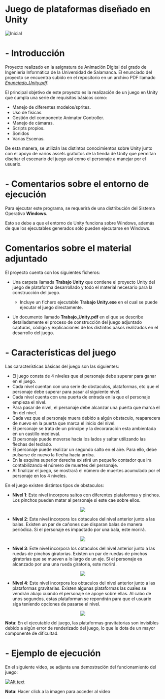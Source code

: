 # Juego de plataformas diseñado en Unity

![Inicial](https://github.com/rmelgo/Anim-Juego-plataformas-Unity/assets/145989723/46bfb3bb-d0da-4e67-84c0-588a5a4ed426)

# - Introducción

Proyecto realizado en la asignatura de Animación Digital del grado de Ingenieria Informática de la Universidad de Salamanca. El enunciado del proyecto se encuentra subido en el repositorio en un archivo PDF llamado <a href="https://github.com/rmelgo/ANIM-Fusion-y-sombras/blob/main/Enunciado.pdf" target="_blank">*Enunciado_Unity.pdf*</a>.

El principal objetivo de este proyecto es la realización de un juego en Unity que cumpla una serie de requisitos básicos como:
- Manejo de diferentes modelos/sprites. 
- Uso de físicas 
- Gestión del componente Animator Controller. 
- Manejo de cámaras. 
- Scripts propios. 
- Sonidos 
- Varias Escenas. 

De esta manera, se utilizán las distintos conocimientos sobre Unity junto con el apoyo de varios assets gratuitos de la tienda de Unity que permitan diseñar el escenario del juego así como el personaje a manejar por el usuario.

# - Comentarios sobre el entorno de ejecución

Para ejecutar este programa, se requerirá de una distribución del Sistema Operativo **Windows**.    

Esto se debe a que el entorno de Unity funciona sobre Windows, además de que los ejecutables generados sólo pueden ejecutarse en Windows.

# Comentarios sobre el material adjuntado

El proyecto cuenta con los siguientes ficheros:

- Una carpeta llamada **Trabajo Unity** que contiene el proyecto Unity del juego de plataforma desarrollado y todo el material necesario para la construcción del juego.
  
  - Incluye un fichero ejecutable **Trabajo Unity.exe** en el cual se puede ejecutar el juego directamente.
  
- Un documento llamado **Trabajo_Unity.pdf** en el que se describe detalladamente el proceso de construcción del juego adjuntado capturas, código y explicaciones de los distintos pasos realizados en el desarrollo del juego.

# - Características del juego

Las características básicas del juego son las siguientes:

- El juego consta de 4 níveles que el personaje debe superar para ganar en el juego.
- Cada nivel cuentan con una serie de obstaculos, plataformas, etc que el personaje debe superar para pasar al siguiente nivel.
- Cada nivel cuenta con una puerta de entrada en la que el personaje empieza el nivel.
- Para pasar de nivel, el personaje debe alcanzar una puerta que marca el fin del nivel.
- Cada vez que el personaje muera debido a algún obstaculo, reaparecera de nuevo en la puerta que marca el inicio del nivel.
- El personaje se trata de un principe y la decoraración esta ambientada en un castillo medieval.
- El personaje puede moverse hacia los lados y saltar utilizando las flechas del teclado.
- El personaje puede realizar un segundo salto en el aire. Para ello, debe pulsarse de nuevo la flecha hacia arriba.
- En la esquina superior derecha existirá un pequeño contador que ira contabilizando el número de muertes del personaje.
- Al finalizar el juego, se mostrará el número de muertes acumulado por el personaje en los 4 niveles.

En el juego existen distintos tipos de obstaculos:

- **Nivel 1**: Este nivel incorpora saltos con diferentes plataformas y pinchos. Los pinchos pueden matar al personaje si este cae sobre ellos.

<p align="center">
  <img src="https://github.com/rmelgo/Anim-Juego-plataformas-Unity/assets/145989723/a2246b7a-25c8-47a5-83c5-a7929b63a802">
</p>

- **Nivel 2**: Este nivel incorpora los obtaculos del nivel anterior junto a las balas. Existen un par de cañones que disparan balas de manera periódica. Si el personaje es impactado por una bala, este morirá.

<p align="center">
  <img src="https://github.com/rmelgo/Anim-Juego-plataformas-Unity/assets/145989723/323c0643-e15d-4711-be4d-efe349e2069b">
</p>

- **Nivel 3**: Este nivel incorpora los obtaculos del nivel anterior junto a las ruedas de pinchos giratorias. Existen un par de ruedas de pinchos giratorias que se mueven a lo largo de un eje. Si el personaje es alcanzado por una una rueda giratoria, este morirá.

<p align="center">
  <img src="https://github.com/rmelgo/Anim-Juego-plataformas-Unity/assets/145989723/e47d013f-3314-4345-9ace-d59c85a1d9f2">
</p>

- **Nivel 4**: Este nivel incorpora los obtaculos del nivel anterior junto a las plataformas gravitarias. Existen algunas plataformas las cuales se vendrán abajo cuando el personaje se apoye sobre ellas. Al cabo de unos segundos, estas plataforman se repondrán para que el usuario siga teniendo opciones de pasarse el nivel.

<p align="center">
  <img src="https://github.com/rmelgo/Anim-Juego-plataformas-Unity/assets/145989723/bdc9ce65-2894-46e1-9cec-f9dc885f5198">
</p>

**Nota**: En el ejecutable del juego, las plataformas gravitatorias son invisibles debido a algún error de renderizado del juego, lo que le dota de un mayor componente de dificultad.

# - Ejemplo de ejecución

En el siguiente video, se adjunta una demostración del funcionamiento del juego:

[![Alt text](https://github.com/rmelgo/Anim-Juego-plataformas-Unity/assets/145989723/5e599318-b9c3-4fa1-a284-6ff5d71dc095)](https://youtu.be/B2mdTjsnM7k)

**Nota**: Hacer click a la imagen para acceder al video
